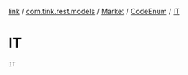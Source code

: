 [link](../../../index.md) / [com.tink.rest.models](../../index.md) / [Market](../index.md) / [CodeEnum](index.md) / [IT](./-i-t.md)

# IT

`IT`